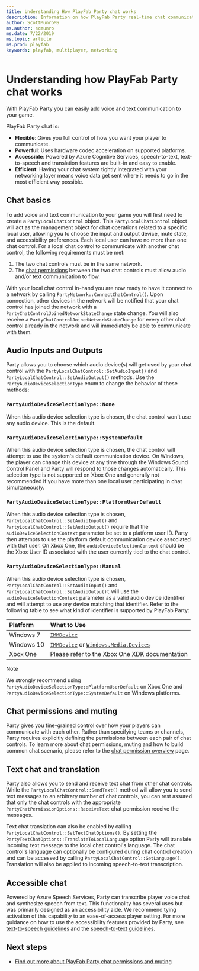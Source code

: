 ```yaml
---
title: Understanding How PlayFab Party chat works
description: Information on how PlayFab Party real-time chat communication behaves and can be used.
author: ScottMunroMS
ms.author: scmunro
ms.date: 7/22/2019
ms.topic: article
ms.prod: playfab
keywords: playfab, multiplayer, networking
---
```


# Understanding how PlayFab Party chat works
With PlayFab Party you can easily add voice and text communication to your game.

PlayFab Party chat is:

* **Flexible**: Gives you full control of how you want your player to communicate.
* **Powerful**: Uses hardware codec acceleration on supported platforms.
* **Accessible**: Powered by Azure Cognitive Services, speech-to-text, text-to-speech and translation features are built-in and easy to enable.
* **Efficient**: Having your chat system tightly integrated with your networking layer means voice data get sent where it needs to go in the most efficient way possible.

## Chat basics

To add voice and text communication to your game you will first need to create a `PartyLocalChatControl` object. This
`PartyLocalChatControl` object will act as the management object for chat operations related to a specific local user,
allowing you to choose the input and output device, mute state, and accessibility preferences. Each local user can
have no more than one chat control. For a local chat control to communicate with another chat control, the following
requirements must be met:

1. The two chat controls must be in the same network.
2. The [chat permissions](concepts-chat-permissions-and-muting.md) between the two chat controls must allow
audio and/or text communication to flow.

With your local chat control in-hand you are now ready to have it connect to a network by calling `PartyNetwork::ConnectChatControl()`.
Upon connection, other devices in the network will be notified that your chat control has joined the network with a
`PartyChatControlJoinedNetworkStateChange` state change. You will also receive a `PartyChatControlJoinedNetworkStateChange`
for every other chat control already in the network and will immediately be able to communicate with them.

## Audio Inputs and Outputs

Party allows you to choose which audio device(s) will get used by your chat control with the `PartyLocalChatControl::SetAudioInput()`
and `PartyLocalChatControl::SetAudioOutput()` methods. Use the `PartyAudioDeviceSelectionType` enum to change the behavior
of these methods:

### `PartyAudioDeviceSelectionType::None`

When this audio device selection type is chosen, the chat control won't use any audio device. This is the default.

### `PartyAudioDeviceSelectionType::SystemDefault`

When this audio device selection type is chosen, the chat control will attempt to use the system's default communication device.
On Windows, the player can change this device at any time through the Windows Sound Control Panel and Party will respond to those changes
automatically. This selection type is not supported on Xbox One and generally not recommended if you have more than one
local user participating in chat simultaneously.

### `PartyAudioDeviceSelectionType::PlatformUserDefault`

When this audio device selection type is chosen, `PartyLocalChatControl::SetAudioInput()` and `PartyLocalChatControl::SetAudioOutput()`
require that the `audioDeviceSelectionContext` parameter be set to a platform user ID. Party then attempts to
use the platform default communication device associated with that user. On Xbox One, the `audioDeviceSelectionContext`
should be the Xbox User ID associated with the user currently tied to the chat control.

### `PartyAudioDeviceSelectionType::Manual`

When this audio device selection type is chosen, `PartyLocalChatControl::SetAudioInput()` and `PartyLocalChatControl::SetAudioOutpu()t`
will use the `audioDeviceSelectionContext` parameter as a valid audio device identifier and will attempt to use any device
matching that identifier. Refer to the following table to see what kind of identifier is supported by PlayFab Party:

| **Platform** | **What to Use** |
|:-------------|:----------------|
| Windows 7    | [`IMMDevice`](https://docs.microsoft.com/windows/win32/api/mmdeviceapi/nf-mmdeviceapi-immdevice-getid)
| Windows 10   | [`IMMDevice`](https://docs.microsoft.com/windows/win32/api/mmdeviceapi/nf-mmdeviceapi-immdevice-getid) or [`Windows.Media.Devices`](https://docs.microsoft.com/uwp/api/windows.media.devices.mediadevice)
| Xbox One     | Please refer to the Xbox One XDK documentation

> [!NOTE]
> We strongly recommend using `PartyAudioDeviceSelectionType::PlatformUserDefault` on Xbox One and `PartyAudioDeviceSelectionType::SystemDefault` on Windows platforms.

## Chat permissions and muting

Party gives you fine-grained control over how your players can communicate with each other. Rather than
specifying teams or channels, Party requires explicitly defining the permissions between each pair of chat controls.
To learn more about chat permissions, muting and how to build common chat scenario, please refer to the
[chat permission overview](concepts-chat-permissions-and-muting.md) page.

## Text chat and translation

Party also allows you to send and receive text chat from other chat controls. While the `PartyLocalChatControl::SendText()`
method will allow you to send text messages to an arbitrary number of chat controls, you can rest assured that only the
chat controls with the appropriate `PartyChatPermissionOptions::ReceiveText` chat permission receive the messages.

Text chat translation can also be enabled by calling `PartyLocalChatControl::SetTextChatOptions()`. By setting the
`PartyTextChatOptions::TranslateToLocalLanguage` option Party will translate incoming text message to the local
chat control's language. The chat control's language can optionally be configured during chat control creation and can be
accessed by calling `PartyLocalChatControl::GetLanguage()`. Translation will also be applied to incoming speech-to-text transcription.

## Accessible chat

Powered by Azure Speech Services, Party can transcribe player voice chat and synthesize speech from text.
This functionality has several uses but was primarily designed as an accessibility aide. We recommend tying activation
of this capability to an ease-of-access player setting. For more guidance on how to use the accessibility features provided
by Party, see [text-to-speech guidelines](party-text-to-speech-ux-guidelines.md) and the [speech-to-text guidelines](party-speech-to-text-ux-guidelines.md).

## Next steps
- [Find out more about PlayFab Party chat permissions and muting](concepts-chat-permissions-and-muting.md)
